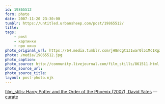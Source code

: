 ```yaml
---
id: 19865512
form: photo
date: 2007-11-20 23:30:00
tumblr: https://untitled.urbansheep.com/post/19865512/
title:
tags:
    - post
    - картинки
    - про кино
photo_original_url: https://64.media.tumblr.com/jH8nCgt1J1war0l51Mc1Rgxe_640.jpg
photo: /media/19865512.jpg
photo_caption: 
photo_source: http://community.livejournal.com/film_stills/861511.html
photo_source_url:
photo_source_title:
layout: post-photo.njk
---
```


<p><a href="http://community.livejournal.com/film_stills/861511.html">film_stills: Harry Potter and the Order of the Phoenix (2007), David Yates</a> — <a href="http://curate.tumblr.com/">curate</a></p>
